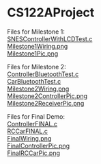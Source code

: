 # CS122AProject

Files for Milestone 1:\
[SNESControllerWithLCDTest.c](https://github.com/ehauf001/CS122AProject/blob/master/SNESControllerWithLCDTest.c)\
[Milestone1Wiring.png](https://github.com/ehauf001/CS122AProject/blob/master/Milestone1Wiring.png)\
[Milestone1Pic.png](https://github.com/ehauf001/CS122AProject/blob/master/Milestone1Pic.png)


Files for Milestone 2:\
[ControllerBluetoothTest.c](https://github.com/ehauf001/CS122AProject/blob/master/ControllerBluetoothTest.c)\
[CarBluetoothTest.c](https://github.com/ehauf001/CS122AProject/blob/master/CarBluetoothTest.c)\
[Milestone2Wiring.png](https://github.com/ehauf001/CS122AProject/blob/master/Milestone2Wiring.png)\
[Milestone2ControllerPic.png](https://github.com/ehauf001/CS122AProject/blob/master/Milestone2ControllerPic.png)\
[Milestone2ReceiverPic.png](https://github.com/ehauf001/CS122AProject/blob/master/Milestone2ReceiverPic.png)


Files for Final Demo:\
[ControllerFINAL.c](https://github.com/ehauf001/CS122AProject/blob/master/ControllerFINAL.c)\
[RCCarFINAL.c](https://github.com/ehauf001/CS122AProject/blob/master/RCCarFINAL.c)\
[FinalWiring.png](https://github.com/ehauf001/CS122AProject/blob/master/FinalWiring.png)\
[FinalControllerPic.png](https://github.com/ehauf001/CS122AProject/blob/master/FinalControllerPic.png)\
[FinalRCCarPic.png](https://github.com/ehauf001/CS122AProject/blob/master/FinalRCCarPic.png)
